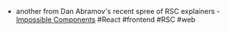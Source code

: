 - another from Dan Abramov's recent spree of RSC explainers - [Impossible Components](https://overreacted.io/impossible-components/) #React #frontend #RSC #web